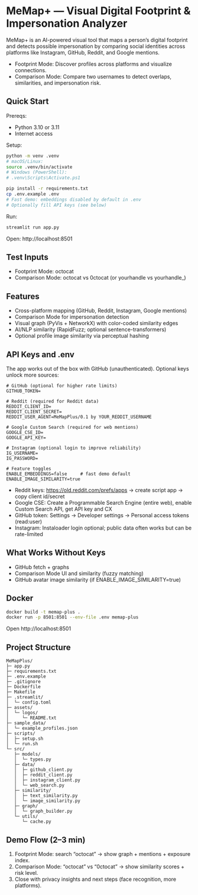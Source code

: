 # MeMap+ — Visual Digital Footprint & Impersonation Analyzer

MeMap+ is an AI-powered visual tool that maps a person’s digital footprint and detects possible impersonation by comparing social identities across platforms like Instagram, GitHub, Reddit, and Google mentions.

- Footprint Mode: Discover profiles across platforms and visualize connections.
- Comparison Mode: Compare two usernames to detect overlaps, similarities, and impersonation risk.

## Quick Start

Prereqs:
- Python 3.10 or 3.11
- Internet access

Setup:
```bash
python -m venv .venv
# macOS/Linux:
source .venv/bin/activate
# Windows (PowerShell):
# .venv\Scripts\Activate.ps1

pip install -r requirements.txt
cp .env.example .env
# Fast demo: embeddings disabled by default in .env
# Optionally fill API keys (see below)
```

Run:
```bash
streamlit run app.py
```

Open: http://localhost:8501

## Test Inputs

- Footprint Mode: octocat
- Comparison Mode: octocat vs 0ctocat (or yourhandle vs yourhandle_)

## Features

- Cross-platform mapping (GitHub, Reddit, Instagram, Google mentions)
- Comparison Mode for impersonation detection
- Visual graph (PyVis + NetworkX) with color-coded similarity edges
- AI/NLP similarity (RapidFuzz; optional sentence-transformers)
- Optional profile image similarity via perceptual hashing

## API Keys and .env

The app works out of the box with GitHub (unauthenticated). Optional keys unlock more sources:

```
# GitHub (optional for higher rate limits)
GITHUB_TOKEN=

# Reddit (required for Reddit data)
REDDIT_CLIENT_ID=
REDDIT_CLIENT_SECRET=
REDDIT_USER_AGENT=MeMapPlus/0.1 by YOUR_REDDIT_USERNAME

# Google Custom Search (required for web mentions)
GOOGLE_CSE_ID=
GOOGLE_API_KEY=

# Instagram (optional login to improve reliability)
IG_USERNAME=
IG_PASSWORD=

# Feature toggles
ENABLE_EMBEDDINGS=false     # fast demo default
ENABLE_IMAGE_SIMILARITY=true
```

- Reddit keys: https://old.reddit.com/prefs/apps → create script app → copy client id/secret
- Google CSE: Create a Programmable Search Engine (entire web), enable Custom Search API, get API key and CX
- GitHub token: Settings → Developer settings → Personal access tokens (read:user)
- Instagram: Instaloader login optional; public data often works but can be rate-limited

## What Works Without Keys

- GitHub fetch + graphs
- Comparison Mode UI and similarity (fuzzy matching)
- GitHub avatar image similarity (if ENABLE_IMAGE_SIMILARITY=true)

## Docker

```bash
docker build -t memap-plus .
docker run -p 8501:8501 --env-file .env memap-plus
```

Open http://localhost:8501

## Project Structure

```
MeMapPlus/
├─ app.py
├─ requirements.txt
├─ .env.example
├─ .gitignore
├─ Dockerfile
├─ Makefile
├─ .streamlit/
│  └─ config.toml
├─ assets/
│  └─ logos/
│     └─ README.txt
├─ sample_data/
│  └─ example_profiles.json
├─ scripts/
│  ├─ setup.sh
│  └─ run.sh
└─ src/
   ├─ models/
   │  └─ types.py
   ├─ data/
   │  ├─ github_client.py
   │  ├─ reddit_client.py
   │  ├─ instagram_client.py
   │  └─ web_search.py
   ├─ similarity/
   │  ├─ text_similarity.py
   │  └─ image_similarity.py
   ├─ graph/
   │  └─ graph_builder.py
   └─ utils/
      └─ cache.py
```

## Demo Flow (2–3 min)

1) Footprint Mode: search “octocat” → show graph + mentions + exposure index.
2) Comparison Mode: “octocat” vs “0ctocat” → show similarity scores + risk level.
3) Close with privacy insights and next steps (face recognition, more platforms).
